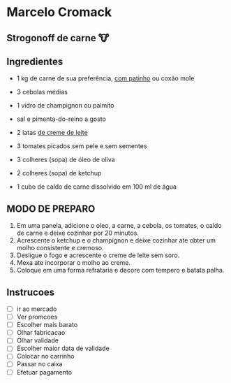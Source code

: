 # Marcelo Cromack
## Strogonoff de carne :cow:



## Ingredientes



- 1 kg de carne de sua preferência, [com patinho](https://blog.tudogostoso.com.br/cardapios/receitas-salgadas/receitas-com-patinho/) ou coxão mole

- 3 cebolas médias

- 1 vidro de champignon ou palmito

- sal e pimenta-do-reino a gosto

- 2 latas [de creme de leite](https://blog.tudogostoso.com.br/dicas-de-cozinha/creme-de-leite-fresco-caseiro-de-caixinha-e-mais/)

- 3 tomates picados sem pele e sem sementes

- 3 colheres (sopa) de óleo de oliva

- 2 colheres (sopa) de ketchup

- 1 cubo de caldo de carne dissolvido em 100 ml de água

  

## MODO DE PREPARO

1. Em uma panela, adicione o oleo, a carne, a cebola, os tomates, o caldo de carne e deixe cozinhar por 20 minutos.
2. Acrescente o ketchup e o champignon e deixe cozinhar ate obter um molho consistente e cremoso.
3. Desligue o fogo e acrescente o creme de leite sem soro.
4. Mexa ate incorporar o molho ao creme.
5. Coloque em uma forma refrataria e decore com tempero e batata palha.



## Instrucoes

- [ ] ir ao mercado
- [ ] Ver promcoes
- [ ] Escolher mais barato
- [ ] Olhar fabricacao
- [ ] Olhar  validade
- [ ] Escolher maior data de validade
- [ ] Colocar no carrinho
- [ ] Passar no caixa
- [ ] Efetuar pagamento
